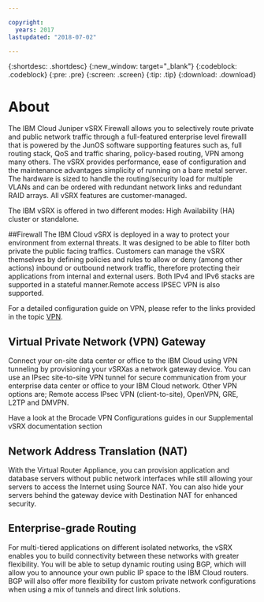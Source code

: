 ```yaml
---

copyright:
  years: 2017
lastupdated: "2018-07-02"

---
```


{:shortdesc: .shortdesc}
{:new_window: target="_blank"}
{:codeblock: .codeblock}
{:pre: .pre}
{:screen: .screen}
{:tip: .tip}
{:download: .download}

# About
The IBM Cloud Juniper vSRX Firewall allows you to selectively route private and public network traffic through a full-featured enterprise level firewalll that is powered by the JunOS software supporting features such as, full routing stack, QoS and traffic sharing, policy-based routing, VPN among many others. The vSRX provides performance, ease of configuration and the maintenance advantages  simplicity of running on a bare metal server. The hardware is sized to handle the routing/security load for multiple VLANs and can be ordered with redundant network links and redundant RAID arrays. All vSRX features are customer-managed. 

The IBM vSRX is offered in two different modes: High Availability (HA) cluster or standalone.

##Firewall
The IBM Cloud vSRX is deployed in a way to protect your environment from external threats. It was designed to be able to filter both private the public facing traffics. Customers can manage the vSRX themselves by defining policies and rules to allow or deny (among other actions) inbound or outbound network traffic, therefore protecting their applications from internal and external users. Both IPv4 and IPv6 stacks are supported in a stateful manner.Remote access IPSEC VPN is also supported.

For a detailed configuration guide on VPN, please refer to the links provided in the topic [VPN](vpn.html).

## Virtual Private Network (VPN) Gateway
Connect your on-site data center or office to the IBM Cloud using VPN tunneling by provisioning your vSRXas a network gateway device. You can use an IPsec site-to-site VPN tunnel for secure communication from your enterprise data center or office to your IBM Cloud network. Other VPN options are; Remote access IPsec VPN (client-to-site), OpenVPN, GRE, L2TP and DMVPN.

Have a look at the Brocade VPN Configurations guides in our Supplemental vSRX documentation section

## Network Address Translation (NAT)
With the Virtual Router Appliance, you can provision application and database servers without public network interfaces while still allowing your servers to access the Internet using Source NAT. You can also hide your servers behind the gateway device with Destination NAT for enhanced security.

## Enterprise-grade Routing
For multi-tiered applications on different isolated networks, the vSRX enables you to build connectivity between these networks with greater flexibility. You will be able to setup dynamic routing using BGP, which will allow you to announce your own public IP space to the IBM Cloud routers. BGP will also offer more flexibility for custom private network configurations when using a mix of tunnels and direct link solutions.
